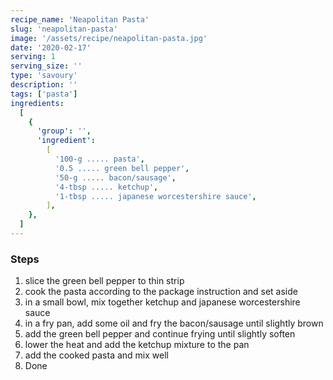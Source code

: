 ```yaml
---
recipe_name: 'Neapolitan Pasta'
slug: 'neapolitan-pasta'
image: '/assets/recipe/neapolitan-pasta.jpg'
date: '2020-02-17'
serving: 1
serving_size: ''
type: 'savoury'
description: ''
tags: ['pasta']
ingredients:
  [
    {
      'group': '',
      'ingredient':
        [
          '100-g ..... pasta',
          '0.5 ..... green bell pepper',
          '50-g ..... bacon/sausage',
          '4-tbsp ..... ketchup',
          '1-tbsp ..... japanese worcestershire sauce',
        ],
    },
  ]
---
```


### Steps

1. slice the green bell pepper to thin strip
2. cook the pasta according to the package instruction and set aside
3. in a small bowl, mix together ketchup and japanese worcestershire sauce
4. in a fry pan, add some oil and fry the bacon/sausage until slightly brown
5. add the green bell pepper and continue frying until slightly soften
6. lower the heat and add the ketchup mixture to the pan
7. add the cooked pasta and mix well
8. Done
